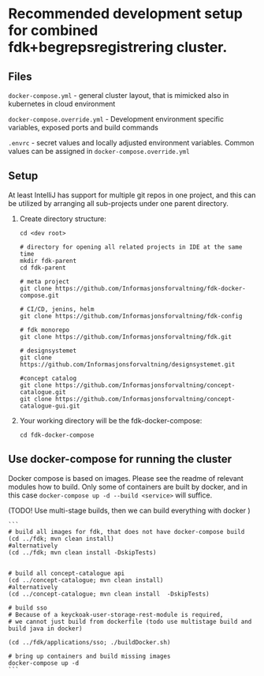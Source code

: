 # Recommended development setup for combined fdk+begrepsregistrering cluster. 

## Files 

`docker-compose.yml` - general cluster layout, that is mimicked also in kubernetes in cloud environment

`docker-compose.override.yml` - Development environment specific variables, exposed ports and build commands 

`.envrc` - secret values and locally adjusted environment variables. Common values can be assigned in `docker-compose.override.yml`
 

## Setup

At least IntelliJ has support for multiple git repos in one project, and this can be utilized by arranging all sub-projects under one parent directory. 


1) Create directory structure:

    ```
    cd <dev root>
    
    # directory for opening all related projects in IDE at the same time
    mkdir fdk-parent
    cd fdk-parent
    
    # meta project
    git clone https://github.com/Informasjonsforvaltning/fdk-docker-compose.git
    
    # CI/CD, jenins, helm
    git clone https://github.com/Informasjonsforvaltning/fdk-config 
    
    # fdk monorepo
    git clone https://github.com/Informasjonsforvaltning/fdk.git
    
    # designsystemet
    git clone https://github.com/Informasjonsforvaltning/designsystemet.git
    
    #concept catalog
    git clone https://github.com/Informasjonsforvaltning/concept-catalogue.git
    git clone https://github.com/Informasjonsforvaltning/concept-catalogue-gui.git
    ```

1) Your working directory will be the fdk-docker-compose:

    ```
    cd fdk-docker-compose
    ```

## Use docker-compose for running the cluster

Docker compose is based on images. Please see the readme of relevant modules how to build. Only some of containers are built by docker, and in this case `docker-compose up -d --build <service>` will suffice.
    
(TODO! Use multi-stage builds, then we can build everything with docker ) 
    
    ```
    # build all images for fdk, that does not have docker-compose build
    (cd ../fdk; mvn clean install)    
    #alternatively
    (cd ../fdk; mvn clean install -DskipTests)    
            

    # build all concept-catalogue api
    (cd ../concept-catalogue; mvn clean install)
    #alternatively    
    (cd ../concept-catalogue; mvn clean install  -DskipTests)    

    # build sso 
    # Because of a keyckoak-user-storage-rest-module is required, 
    # we cannot just build from dockerfile (todo use multistage build and build java in docker)
    
    (cd ../fdk/applications/sso; ./buildDocker.sh)

    # bring up containers and build missing images
    docker-compose up -d
    ```
